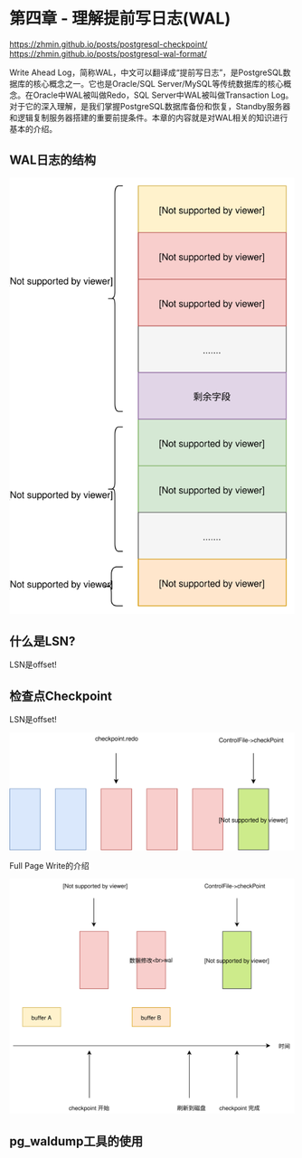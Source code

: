 # 第四章 - 理解提前写日志(WAL)

https://zhmin.github.io/posts/postgresql-checkpoint/
https://zhmin.github.io/posts/postgresql-wal-format/


Write Ahead Log，简称WAL，中文可以翻译成“提前写日志”，是PostgreSQL数据库的核心概念之一。它也是Oracle/SQL Server/MySQL等传统数据库的核心概念。在Oracle中WAL被叫做Redo，SQL Server中WAL被叫做Transaction Log。对于它的深入理解，是我们掌握PostgreSQL数据库备份和恢复，Standby服务器和逻辑复制服务器搭建的重要前提条件。本章的内容就是对WAL相关的知识进行基本的介绍。

## WAL日志的结构
![d0001](https://github.com/itgotousa/pg16/blob/main/d0008.svg)

## 什么是LSN?

LSN是offset!

## 检查点Checkpoint

LSN是offset!

![d0001](https://github.com/itgotousa/pg16/blob/main/d0006.svg)

Full Page Write的介绍

![d0001](https://github.com/itgotousa/pg16/blob/main/d0007.svg)

## pg_waldump工具的使用

